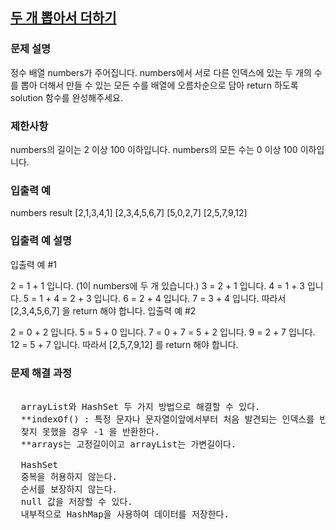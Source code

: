 ## <a href="https://school.programmers.co.kr/learn/courses/30/lessons/68644">두 개 뽑아서 더하기</a>


### 문제 설명
정수 배열 numbers가 주어집니다. numbers에서 서로 다른 인덱스에 있는 두 개의 수를 뽑아 더해서 만들 수 있는 모든 수를 배열에 오름차순으로 담아 return 하도록 solution 함수를 완성해주세요.

### 제한사항
numbers의 길이는 2 이상 100 이하입니다.
numbers의 모든 수는 0 이상 100 이하입니다.
### 입출력 예
numbers	result
[2,1,3,4,1]	[2,3,4,5,6,7]
[5,0,2,7]	[2,5,7,9,12]
### 입출력 예 설명
입출력 예 #1

2 = 1 + 1 입니다. (1이 numbers에 두 개 있습니다.)
3 = 2 + 1 입니다.
4 = 1 + 3 입니다.
5 = 1 + 4 = 2 + 3 입니다.
6 = 2 + 4 입니다.
7 = 3 + 4 입니다.
따라서 [2,3,4,5,6,7] 을 return 해야 합니다.
입출력 예 #2

2 = 0 + 2 입니다.
5 = 5 + 0 입니다.
7 = 0 + 7 = 5 + 2 입니다.
9 = 2 + 7 입니다.
12 = 5 + 7 입니다.
따라서 [2,5,7,9,12] 를 return 해야 합니다.

### 문제 해결 과정
<pre>
  
  arrayList와 HashSet 두 가지 방법으로 해결할 수 있다.
  **indexOf() : 특정 문자나 문자열이앞에서부터 처음 발견되는 인덱스를 반환하며 
  찾지 못했을 경우 -1 을 반환한다.
  **arrays는 고정길이이고 arrayList는 가변길이다.
  
  HashSet
  중복을 허용하지 않는다.
  순서를 보장하지 않는다.
  null 값을 저장할 수 있다.
  내부적으로 HashMap을 사용하여 데이터를 저장한다.
  
</pre>
